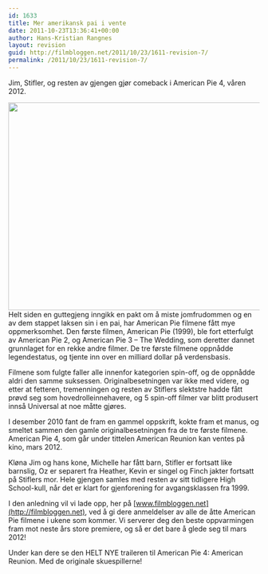 ```yaml
---
id: 1633
title: Mer amerikansk pai i vente
date: 2011-10-23T13:36:41+00:00
author: Hans-Kristian Rangnes
layout: revision
guid: http://filmbloggen.net/2011/10/23/1611-revision-7/
permalink: /2011/10/23/1611-revision-7/
---
```

Jim, Stifler, og resten av gjengen gjør comeback i American Pie 4, våren 2012.

<!--more-->

<a href="http://filmbloggen.net/2011/10/23/mer-amerikansk-pai-i-vente/ampieb2/" rel="attachment wp-att-1617"><img class="alignnone size-large wp-image-1617" src="http://filmbloggen.net/wp-content/uploads//2011/10/american-pie-620x417.jpg" alt="" width="620" height="417" /></a>  
Helt siden en guttegjeng inngikk en pakt om å miste jomfrudommen og en av dem stappet laksen sin i en pai, har American Pie filmene fått mye oppmerksomhet. Den første filmen, American Pie (1999), ble fort etterfulgt av American Pie 2, og American Pie 3 – The Wedding, som deretter dannet grunnlaget for en rekke andre filmer. De tre første filmene oppnådde legendestatus, og tjente inn over en milliard dollar på verdensbasis.

Filmene som fulgte faller alle innenfor kategorien spin-off, og de oppnådde aldri den samme suksessen. Originalbesetningen var ikke med videre, og etter at fetteren, tremenningen og resten av Stiflers slektstre hadde fått prøvd seg som hovedrolleinnehavere, og 5 spin-off filmer var blitt produsert innså Universal at noe måtte gjøres.

I desember 2010 fant de fram en gammel oppskrift, kokte fram et manus, og smeltet sammen den gamle originalbesetningen fra de tre første filmene. American Pie 4, som går under tittelen American Reunion kan ventes på kino, mars 2012.

Kløna Jim og hans kone, Michelle har fått barn, Stifler er fortsatt like barnslig, Oz er separert fra Heather, Kevin er singel og Finch jakter fortsatt på Stiflers mor. Hele gjengen samles med resten av sitt tidligere High School-kull, når det er klart for gjenforening for avgangsklassen fra 1999.

I den anledning vil vi lade opp, her på [www.filmbloggen.net](http://filmbloggen.net), ved å gi dere anmeldelser av alle de åtte American Pie filmene i ukene som kommer. Vi serverer deg den beste oppvarmingen fram mot neste års store premiere, og så er det bare å glede seg til mars 2012!

Under kan dere se den HELT NYE traileren til American Pie 4: American Reunion. Med de originale skuespillerne!

<div class="video-shortcode">
</div>